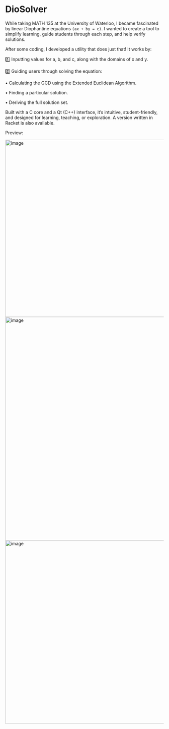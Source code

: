 # DioSolver

While taking MATH 135 at the University of Waterloo, I became fascinated by linear Diophantine equations `(ax + by = c)`. I wanted to create a tool to simplify learning, guide students through each step, and help verify solutions.

After some coding, I developed a utility that does just that! It works by:

1️⃣ Inputting values for a, b, and c, along with the domains of x and y.

2️⃣ Guiding users through solving the equation:

• Calculating the GCD using the Extended Euclidean Algorithm.

• Finding a particular solution.

• Deriving the full solution set.

Built with a C core and a Qt (C++) interface, it’s intuitive, student-friendly, and designed for learning, teaching, or exploration. A version written in Racket is also available.

Preview:

<img width="562" alt="image" src="https://github.com/user-attachments/assets/241a021d-1b1e-437b-be86-9edfdcc546cf" />

<img width="708" alt="image" src="https://github.com/user-attachments/assets/0ec91f7c-06a4-4fae-b1b1-475ff8337a0b" />

<img width="582" alt="image" src="https://github.com/user-attachments/assets/2df794c0-ddb3-48b0-9dd5-bdba0a1f8ab0" />

